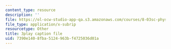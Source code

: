 ```yaml
---
content_type: resource
description: ''
file: https://ol-ocw-studio-app-qa.s3.amazonaws.com/courses/8-03sc-physics-iii-vibrations-and-waves-fall-2016/7390e1408fba5124963bf4725036d01a_FCFpaKcpuXQ.vtt
file_type: application/x-subrip
resourcetype: Other
title: 3play caption file
uid: 7390e140-8fba-5124-963b-f4725036d01a
---
```

